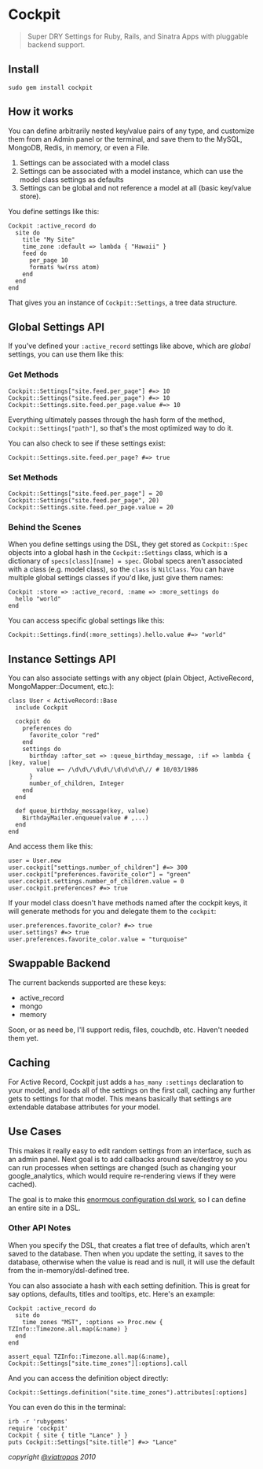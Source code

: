 <h1>Cockpit <img src='http://imgur.com/oXAb6.png' width='16' height='15'/></h1>

> Super DRY Settings for Ruby, Rails, and Sinatra Apps with pluggable backend support.

## Install

    sudo gem install cockpit

## How it works

You can define arbitrarily nested key/value pairs of any type, and customize them from an Admin panel or the terminal, and save them to the MySQL, MongoDB, Redis, in memory, or even a File.

1. Settings can be associated with a model class
2. Settings can be associated with a model instance, which can use the model class settings as defaults
3. Settings can be global and not reference a model at all (basic key/value store).

You define settings like this:

    Cockpit :active_record do
      site do
        title "My Site"
        time_zone :default => lambda { "Hawaii" }
        feed do
          per_page 10
          formats %w(rss atom)
        end
      end
    end

That gives you an instance of `Cockpit::Settings`, a tree data structure.

## Global Settings API

If you've defined your `:active_record` settings like above, which are _global_ settings, you can use them like this:

### Get Methods

    Cockpit::Settings["site.feed.per_page"] #=> 10
    Cockpit::Settings("site.feed.per_page") #=> 10
    Cockpit::Settings.site.feed.per_page.value #=> 10
    
Everything ultimately passes through the hash form of the method, `Cockpit::Settings["path"]`, so that's the most optimized way to do it.

You can also check to see if these settings exist:

    Cockpit::Settings.site.feed.per_page? #=> true

### Set Methods

    Cockpit::Settings["site.feed.per_page"] = 20
    Cockpit::Settings("site.feed.per_page", 20)
    Cockpit::Settings.site.feed.per_page.value = 20
    
### Behind the Scenes

When you define settings using the DSL, they get stored as `Cockpit::Spec` objects into a global hash in the `Cockpit::Settings` class, which is a dictionary of `specs[class][name] = spec`.  Global specs aren't associated with a class (e.g. model class), so the `class` is `NilClass`.  You can have multiple global settings classes if you'd like, just give them names:

    Cockpit :store => :active_record, :name => :more_settings do
      hello "world"
    end
    
You can access specific global settings like this:

    Cockpit::Settings.find(:more_settings).hello.value #=> "world"
    
## Instance Settings API

You can also associate settings with any object (plain Object, ActiveRecord, MongoMapper::Document, etc.):

    class User < ActiveRecord::Base
      include Cockpit
      
      cockpit do
        preferences do
          favorite_color "red"
        end
        settings do
          birthday :after_set => :queue_birthday_message, :if => lambda { |key, value|
            value =~ /\d\d\/\d\d\/\d\d\d\d\// # 10/03/1986
          }
          number_of_children, Integer
        end
      end
      
      def queue_birthday_message(key, value)
        BirthdayMailer.enqueue(value # ,...)
      end
    end
    
And access them like this:

    user = User.new
    user.cockpit["settings.number_of_children"] #=> 300
    user.cockpit["preferences.favorite_color"] = "green"
    user.cockpit.settings.number_of_children.value = 0
    user.cockpit.preferences? #=> true
    
If your model class doesn't have methods named after the cockpit keys, it will generate methods for you and delegate them to the `cockpit`:

    user.preferences.favorite_color? #=> true
    user.settings? #=> true
    user.preferences.favorite_color.value = "turquoise"
    
## Swappable Backend

The current backends supported are these keys:

- active_record
- mongo
- memory

Soon, or as need be, I'll support redis, files, couchdb, etc.  Haven't needed them yet.

## Caching

For Active Record, Cockpit just adds a `has_many :settings` declaration to your model, and loads all of the settings on the first call, caching any further gets to settings for that model.  This means basically that settings are extendable database attributes for your model.
    
## Use Cases

This makes it really easy to edit random settings from an interface, such as an admin panel.  Next goal is to add callbacks around save/destroy so you can run processes when settings are changed (such as changing your google_analytics, which would require re-rendering views if they were cached).

The goal is to make this [enormous configuration dsl work](http://gist.github.com/558432), so I can define an entire site in a DSL.

### Other API Notes

When you specify the DSL, that creates a flat tree of defaults, which aren't saved to the database.  Then when you update the setting, it saves to the database, otherwise when the value is read and is null, it will use the default from the in-memory/dsl-defined tree.

You can also associate a hash with each setting definition.  This is great for say options, defaults, titles and tooltips, etc.  Here's an example:

    Cockpit :active_record do
      site do
        time_zones "MST", :options => Proc.new { TZInfo::Timezone.all.map(&:name) }
      end
    end
    
    assert_equal TZInfo::Timezone.all.map(&:name), Cockpit::Settings["site.time_zones"][:options].call
    
And you can access the definition object directly:

    Cockpit::Settings.definition("site.time_zones").attributes[:options]
    
You can even do this in the terminal:

    irb -r 'rubygems'
    require 'cockpit'
    Cockpit { site { title "Lance" } }
    puts Cockpit::Settings["site.title"] #=> "Lance"
    
<cite>copyright [@viatropos](http://viatropos.com) 2010</cite>